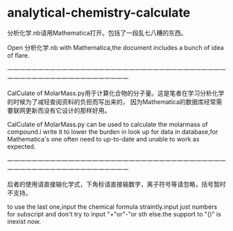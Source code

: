 # analytical-chemistry-calculate
分析化学.nb请用Mathematica打开。包括了一段乱七八糟的东西。

Open 分析化学.nb with Mathematica,the document includes a bunch of idea of flare.

一一一一一一一一一一一一一一一一一一一一一一一一一一一一一一一一一一一一一一一一一一一一一一一一一一一一一一一一

CalCulate of MolarMass.py用于计算化合物的分子量。这是笔者在学习分析化学的时候为了减轻查阅资料的负担而写出来的，
因为Mathematica的数据库经常需要联网更新而没有它设计的那样好用。

CalCulate of MolarMass.py can be used to calculate the molarmass of compound.i write it to lower the 
burden in look up for data in database,for Mathematica's one often need to up-to-date and unable to
work as expected.

一一一一一一一一一一一一一一一一一一一一一一一一一一一一一一一一一一一一一一一一一一一一一一一一一一一一一一一一

后者的使用请直接输化学式，下角标请直接输数字，离子符号等请忽略，括号暂时不支持。

to use the last one,input the chemical formula straintly.input just numbers for subscript and don't try
to input "+"or"-"or sth else.the support to "()" is inexist now.
